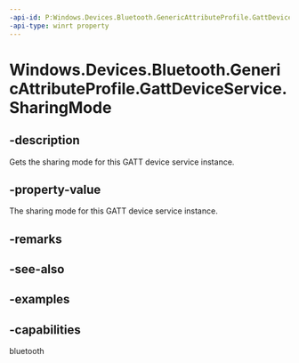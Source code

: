 ```yaml
---
-api-id: P:Windows.Devices.Bluetooth.GenericAttributeProfile.GattDeviceService.SharingMode
-api-type: winrt property
---
```


<!-- Property syntax.
public GattSharingMode SharingMode { get; }
-->

# Windows.Devices.Bluetooth.GenericAttributeProfile.GattDeviceService.SharingMode

## -description
Gets the sharing mode for this GATT device service instance.

## -property-value
The sharing mode for this GATT device service instance.

## -remarks

## -see-also

## -examples


## -capabilities
bluetooth
